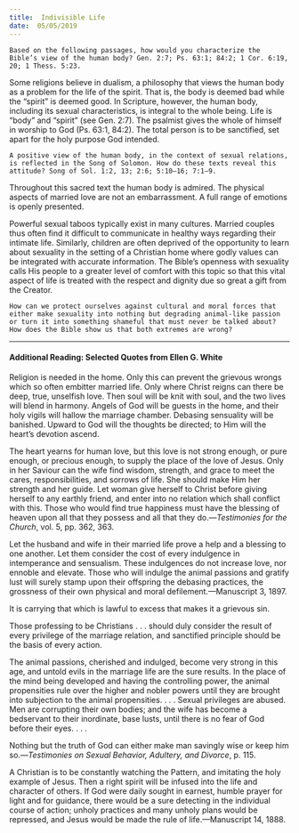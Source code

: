 ```yaml
---
title:  Indivisible Life
date:  05/05/2019
---
```


`Based on the following passages, how would you characterize the Bible’s view of the human body? Gen. 2:7; Ps. 63:1; 84:2; 1 Cor. 6:19, 20; 1 Thess. 5:23.`

Some religions believe in dualism, a philosophy that views the human body as a problem for the life of the spirit. That is, the body is deemed bad while the “spirit” is deemed good. In Scripture, however, the human body, including its sexual characteristics, is integral to the whole being. Life is “body” and “spirit” (see Gen. 2:7). The psalmist gives the whole of himself in worship to God (Ps. 63:1, 84:2). The total person is to be sanctified, set apart for the holy purpose God intended.

`A positive view of the human body, in the context of sexual relations, is reflected in the Song of Solomon. How do these texts reveal this attitude? Song of Sol. 1:2, 13; 2:6; 5:10–16; 7:1–9.`

Throughout this sacred text the human body is admired. The physical aspects of married love are not an embarrassment. A full range of emotions is openly presented.

Powerful sexual taboos typically exist in many cultures. Married couples thus often find it difficult to communicate in healthy ways regarding their intimate life. Similarly, children are often deprived of the opportunity to learn about sexuality in the setting of a Christian home where godly values can be integrated with accurate information. The Bible’s openness with sexuality calls His people to a greater level of comfort with this topic so that this vital aspect of life is treated with the respect and dignity due so great a gift from the Creator.

`How can we protect ourselves against cultural and moral forces that either make sexuality into nothing but degrading animal-like passion or turn it into something shameful that must never be talked about? How does the Bible show us that both extremes are wrong?`

---

#### Additional Reading: Selected Quotes from Ellen G. White

Religion is needed in the home. Only this can prevent the grievous wrongs which so often embitter married life. Only where Christ reigns can there be deep, true, unselfish love. Then soul will be knit with soul, and the two lives will blend in harmony. Angels of God will be guests in the home, and their holy vigils will hallow the marriage chamber. Debasing sensuality will be banished. Upward to God will the thoughts be directed; to Him will the heart’s devotion ascend.

The heart yearns for human love, but this love is not strong enough, or pure enough, or precious enough, to supply the place of the love of Jesus. Only in her Saviour can the wife find wisdom, strength, and grace to meet the cares, responsibilities, and sorrows of life. She should make Him her strength and her guide. Let woman give herself to Christ before giving herself to any earthly friend, and enter into no relation which shall conflict with this. Those who would find true happiness must have the blessing of heaven upon all that they possess and all that they do.—_Testimonies for the Church_, vol. 5, pp. 362, 363.

Let the husband and wife in their married life prove a help and a blessing to one another. Let them consider the cost of every indulgence in intemperance and sensualism. These indulgences do not increase love, nor ennoble and elevate. Those who will indulge the animal passions and gratify lust will surely stamp upon their offspring the debasing practices, the grossness of their own physical and moral defilement.—Manuscript 3, 1897.  

It is carrying that which is lawful to excess that makes it a grievous sin.

Those professing to be Christians . . . should duly consider the result of every privilege of the marriage relation, and sanctified principle should be the basis of every action.  

The animal passions, cherished and indulged, become very strong in this age, and untold evils in the marriage life are the sure results. In the place of the mind being developed and having the controlling power, the animal propensities rule over the higher and nobler powers until they are brought into subjection to the animal propensities. . . . Sexual privileges are abused. Men are corrupting their own bodies; and the wife has become a bedservant to their inordinate, base lusts, until there is no fear of God before their eyes. . . . 

Nothing but the truth of God can either make man savingly wise or keep him so.—_Testimonies on Sexual Behavior, Adultery, and Divorce_, p. 115.

A Christian is to be constantly watching the Pattern, and imitating the holy example of Jesus. Then a right spirit will be infused into the life and character of others. If God were daily sought in earnest, humble prayer for light and for guidance, there would be a sure detecting in the individual course of action; unholy practices and many unholy plans would be repressed, and Jesus would be made the rule of life.—Manuscript 14, 1888. 